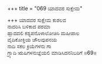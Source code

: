 +++
title = "069 ಯಾದವರ ಸುಕ್ಷೇಮ"

+++
ಯಾದವರ ಸುಕ್ಷೇಮ ಕುಶಲವ  
ನಾದರಿಸಿ ಬಳಿಕಾದ ಪರಮಾ  
ಹ್ಲಾದದಲಿ ಕಶ್ಯಪನೊಳಾಲೋಚಿಸಿ ಮಹೀಪಾಲ   
ವೈದಿಕೋಕ್ತಿಯ ಚೌಲವುಪನಯ  
ನಾದಿ ಸಕಲ ಕ್ರಿಯೆಗಳನು ಗಾ  
ಗ್ರ್ಯಾದಿ ಋಷಿಗಳನುಜ್ಞೆಯಲಿ ಮಾಡಿಸಿದನನಿಬರಿಗೆ      ॥69॥